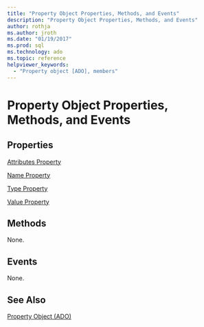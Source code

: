 ```yaml
---
title: "Property Object Properties, Methods, and Events"
description: "Property Object Properties, Methods, and Events"
author: rothja
ms.author: jroth
ms.date: "01/19/2017"
ms.prod: sql
ms.technology: ado
ms.topic: reference
helpviewer_keywords:
  - "Property object [ADO], members"
---
```

# Property Object Properties, Methods, and Events
## Properties  
 [Attributes Property](./attributes-property-ado.md)  
  
 [Name Property](./name-property-ado.md)  
  
 [Type Property](./type-property-ado.md)  
  
 [Value Property](./value-property-ado.md)  
  
## Methods  
 None.  
  
## Events  
 None.  
  
## See Also  
 [Property Object (ADO)](./property-object-ado.md)